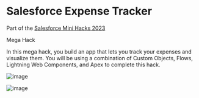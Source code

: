 # Salesforce Expense Tracker
Part of the [Salesforce Mini Hacks 2023](https://developer.salesforce.com/mini-hacks/archives/df23/megahack)

Mega Hack

In this mega hack, you build an app that lets you track your expenses and visualize them. You will be using a combination of Custom Objects, Flows, Lightning Web Components, and Apex to complete this hack.

![image](https://github.com/Danyoh/Expense-Tracker/assets/56001475/7f669d8a-9719-40a4-8ed9-74f17f0cc017)

![image](https://github.com/Danyoh/Expense-Tracker/assets/56001475/5e5f1bd4-3511-4b00-8ba6-a4ec6bfd52ea)
